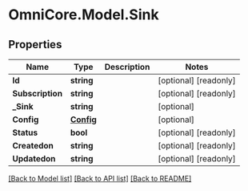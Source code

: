 # OmniCore.Model.Sink

## Properties

Name | Type | Description | Notes
------------ | ------------- | ------------- | -------------
**Id** | **string** |  | [optional] [readonly] 
**Subscription** | **string** |  | [optional] [readonly] 
**_Sink** | **string** |  | [optional] 
**Config** | [**Config**](Config.md) |  | [optional] 
**Status** | **bool** |  | [optional] [readonly] 
**Createdon** | **string** |  | [optional] [readonly] 
**Updatedon** | **string** |  | [optional] [readonly] 

[[Back to Model list]](../README.md#documentation-for-models) [[Back to API list]](../README.md#documentation-for-api-endpoints) [[Back to README]](../README.md)

